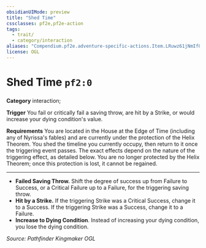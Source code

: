 ```yaml
---
obsidianUIMode: preview
title: "Shed Time"
cssclasses: pf2e,pf2e-action
tags:
  - trait/
  - category/interaction
aliases: "Compendium.pf2e.adventure-specific-actions.Item.LRuwz61jNmIfQYby"
license: OGL
---
```

# Shed Time `pf2:0`

### 

**Category** interaction; 




**Trigger** You fail or critically fail a saving throw, are hit by a Strike, or would increase your dying condition's value.

**Requirements** You are located in the House at the Edge of Time (including any of Nyrissa's fables) and are currently under the protection of the Helix Theorem. You shed the timeline you currently occupy, then return to it once the triggering event passes. The exact effects depend on the nature of the triggering effect, as detailed below. You are no longer protected by the Helix Theorem; once this protection is lost, it cannot be regained.

* * *

*   **Failed Saving Throw.** Shift the degree of success up from Failure to Success, or a Critical Failure up to a Failure, for the triggering saving throw.
*   **Hit by a Strike.** If the triggering Strike was a Critical Success, change it to a Success. If the triggering Strike was a Success, change it to a Failure.
*   **Increase to Dying Condition**. Instead of increasing your dying condition, you lose the dying condition.

*Source: Pathfinder Kingmaker*
*OGL*